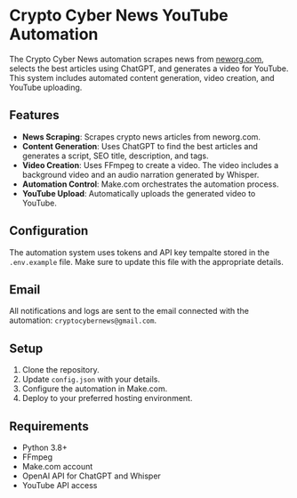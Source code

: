 # Crypto Cyber News YouTube Automation

The Crypto Cyber News automation scrapes news from [neworg.com](https://neworg.com), selects the best articles using ChatGPT, and generates a video for YouTube. This system includes automated content generation, video creation, and YouTube uploading.

## Features
- **News Scraping**: Scrapes crypto news articles from neworg.com.
- **Content Generation**: Uses ChatGPT to find the best articles and generates a script, SEO title, description, and tags.
- **Video Creation**: Uses FFmpeg to create a video. The video includes a background video and an audio narration generated by Whisper.
- **Automation Control**: Make.com orchestrates the automation process.
- **YouTube Upload**: Automatically uploads the generated video to YouTube.

## Configuration
The automation system uses tokens and API key tempalte stored in the `.env.example` file. Make sure to update this file with the appropriate details.

## Email
All notifications and logs are sent to the email connected with the automation: `cryptocybernews@gmail.com`.

## Setup
1. Clone the repository.
2. Update `config.json` with your details.
3. Configure the automation in Make.com.
4. Deploy to your preferred hosting environment.

## Requirements
- Python 3.8+
- FFmpeg
- Make.com account
- OpenAI API for ChatGPT and Whisper
- YouTube API access
